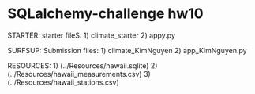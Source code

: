 # SQLalchemy-challenge hw10

STARTER: starter fileS:
        1) climate_starter
        2) appy.py

SURFSUP: Submission files:
        1) climate_KimNguyen
        2) app_KimNguyen.py

RESOURCES:
        1) (../Resources/hawaii.sqlite) 
        2) (../Resources/hawaii_measurements.csv) 
        3) (../Resources/hawaii_stations.csv)


        